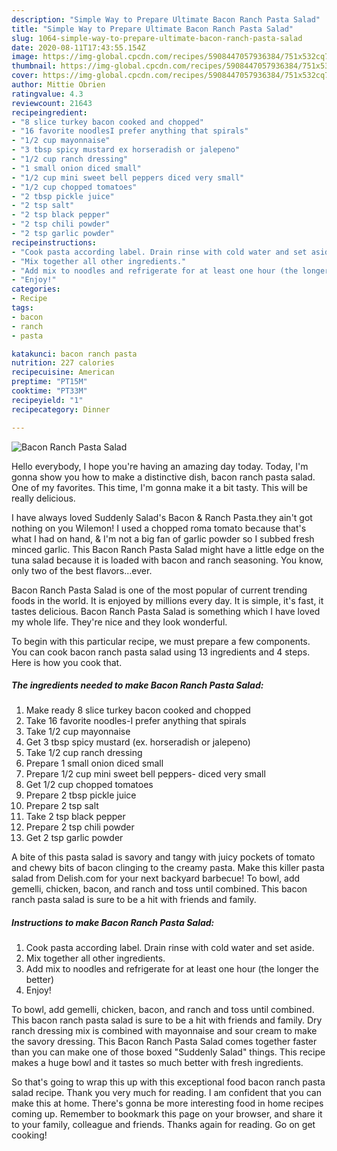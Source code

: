 ```yaml
---
description: "Simple Way to Prepare Ultimate Bacon Ranch Pasta Salad"
title: "Simple Way to Prepare Ultimate Bacon Ranch Pasta Salad"
slug: 1064-simple-way-to-prepare-ultimate-bacon-ranch-pasta-salad
date: 2020-08-11T17:43:55.154Z
image: https://img-global.cpcdn.com/recipes/5908447057936384/751x532cq70/bacon-ranch-pasta-salad-recipe-main-photo.jpg
thumbnail: https://img-global.cpcdn.com/recipes/5908447057936384/751x532cq70/bacon-ranch-pasta-salad-recipe-main-photo.jpg
cover: https://img-global.cpcdn.com/recipes/5908447057936384/751x532cq70/bacon-ranch-pasta-salad-recipe-main-photo.jpg
author: Mittie Obrien
ratingvalue: 4.3
reviewcount: 21643
recipeingredient:
- "8 slice turkey bacon cooked and chopped"
- "16 favorite noodlesI prefer anything that spirals"
- "1/2 cup mayonnaise"
- "3 tbsp spicy mustard ex horseradish or jalepeno"
- "1/2 cup ranch dressing"
- "1 small onion diced small"
- "1/2 cup mini sweet bell peppers diced very small"
- "1/2 cup chopped tomatoes"
- "2 tbsp pickle juice"
- "2 tsp salt"
- "2 tsp black pepper"
- "2 tsp chili powder"
- "2 tsp garlic powder"
recipeinstructions:
- "Cook pasta according label. Drain rinse with cold water and set aside."
- "Mix together all other ingredients."
- "Add mix to noodles and refrigerate for at least one hour (the longer the better)"
- "Enjoy!"
categories:
- Recipe
tags:
- bacon
- ranch
- pasta

katakunci: bacon ranch pasta 
nutrition: 227 calories
recipecuisine: American
preptime: "PT15M"
cooktime: "PT33M"
recipeyield: "1"
recipecategory: Dinner

---
```



![Bacon Ranch Pasta Salad](https://img-global.cpcdn.com/recipes/5908447057936384/751x532cq70/bacon-ranch-pasta-salad-recipe-main-photo.jpg)

Hello everybody, I hope you're having an amazing day today. Today, I'm gonna show you how to make a distinctive dish, bacon ranch pasta salad. One of my favorites. This time, I'm gonna make it a bit tasty. This will be really delicious.

I have always loved Suddenly Salad&#39;s Bacon &amp; Ranch Pasta.they ain&#39;t got nothing on you Wilemon! I used a chopped roma tomato because that&#39;s what I had on hand, &amp; I&#39;m not a big fan of garlic powder so I subbed fresh minced garlic. This Bacon Ranch Pasta Salad might have a little edge on the tuna salad because it is loaded with bacon and ranch seasoning. You know, only two of the best flavors…ever.

Bacon Ranch Pasta Salad is one of the most popular of current trending foods in the world. It is enjoyed by millions every day. It is simple, it's fast, it tastes delicious. Bacon Ranch Pasta Salad is something which I have loved my whole life. They're nice and they look wonderful.


To begin with this particular recipe, we must prepare a few components. You can cook bacon ranch pasta salad using 13 ingredients and 4 steps. Here is how you cook that.

<!--inarticleads1-->

##### The ingredients needed to make Bacon Ranch Pasta Salad:

1. Make ready 8 slice turkey bacon cooked and chopped
1. Take 16 favorite noodles-I prefer anything that spirals
1. Take 1/2 cup mayonnaise
1. Get 3 tbsp spicy mustard (ex. horseradish or jalepeno)
1. Take 1/2 cup ranch dressing
1. Prepare 1 small onion diced small
1. Prepare 1/2 cup mini sweet bell peppers- diced very small
1. Get 1/2 cup chopped tomatoes
1. Prepare 2 tbsp pickle juice
1. Prepare 2 tsp salt
1. Take 2 tsp black pepper
1. Prepare 2 tsp chili powder
1. Get 2 tsp garlic powder


A bite of this pasta salad is savory and tangy with juicy pockets of tomato and chewy bits of bacon clinging to the creamy pasta. Make this killer pasta salad from Delish.com for your next backyard barbecue! To bowl, add gemelli, chicken, bacon, and ranch and toss until combined. This bacon ranch pasta salad is sure to be a hit with friends and family. 

<!--inarticleads2-->

##### Instructions to make Bacon Ranch Pasta Salad:

1. Cook pasta according label. Drain rinse with cold water and set aside.
1. Mix together all other ingredients.
1. Add mix to noodles and refrigerate for at least one hour (the longer the better)
1. Enjoy!


To bowl, add gemelli, chicken, bacon, and ranch and toss until combined. This bacon ranch pasta salad is sure to be a hit with friends and family. Dry ranch dressing mix is combined with mayonnaise and sour cream to make the savory dressing. This Bacon Ranch Pasta Salad comes together faster than you can make one of those boxed &#34;Suddenly Salad&#34; things. This recipe makes a huge bowl and it tastes so much better with fresh ingredients. 

So that's going to wrap this up with this exceptional food bacon ranch pasta salad recipe. Thank you very much for reading. I am confident that you can make this at home. There's gonna be more interesting food in home recipes coming up. Remember to bookmark this page on your browser, and share it to your family, colleague and friends. Thanks again for reading. Go on get cooking!
